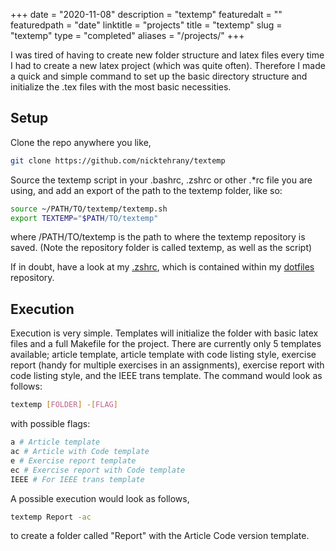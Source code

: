 +++
date = "2020-11-08"
description = "textemp"
featuredalt = ""
featuredpath = "date"
linktitle = "projects"
title = "textemp"
slug = "textemp"
type = "completed"
aliases = "/projects/"
+++

I was tired of having to create new folder structure and latex files every time I had to create a new latex project
(which was quite often). Therefore I made a quick and simple command to set up the basic directory structure
and initialize the .tex files with the most basic necessities.

## Setup

Clone the repo anywhere you like,

```bash
git clone https://github.com/nicktehrany/textemp
```

Source the textemp script in your .bashrc, .zshrc or other .*rc file you are using, and add an export of the path to the
textemp folder, like so:

```bash
source ~/PATH/TO/textemp/textemp.sh
export TEXTEMP="$PATH/TO/textemp"
```

where /PATH/TO/textemp is the path to where the textemp repository is saved. (Note the repository folder is called textemp,
as well as the script)

If in doubt, have a look at my [.zshrc](https://github.com/nicktehrany/dotfiles/blob/master/.zsh/.zshrc), which is contained
within my [dotfiles](https://github.com/nicktehrany/dotfiles) repository.

## Execution

Execution is very simple. Templates will initialize the folder with basic latex files and a full Makefile for the project.
There are currently only 5 templates available; article template, article template with code listing style, exercise
report (handy for multiple exercises in an assignments), exercise report with code listing style, and the IEEE trans template.
The command would look as follows:

```bash
textemp [FOLDER] -[FLAG]
```

with possible flags:

```bash
a # Article template
ac # Article with Code template
e # Exercise report template
ec # Exercise report with Code template
IEEE # For IEEE trans template
```

A possible execution would look as follows,

```bash
textemp Report -ac
```

to create a folder called "Report" with the Article Code version template.
